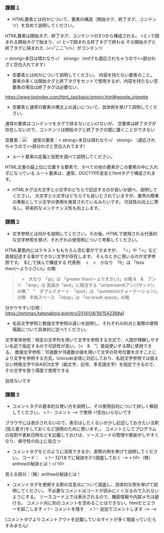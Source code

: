 ### 課題１

- HTML要素とは何かについて、要素の構造（開始タグ、終了タグ、コンテンツ）を含めて説明してください。

HTML要素は開始タグ、終了タグ、コンテンツの3つから構成される。
<と>で囲まれる開始タグで始まり、</ と>で囲まれる終了タグで終わる
その開始タグと終了タグに挟まれた（<>”ここ”</>）がコンテンツ

< strong>本日は晴れなり</　strong>（mdでも適応されちゃうので<>部分わざと空白入れてます）


- 空要素とは何かについて説明してください。
内容を持たない要素のこと。
要素の多くは開始タグと終了タグをセットで使用するが、内容を持たない空要素の場合は終了タグは必要ない、

https://www.tagindex.com/html_tag/basic/empty.html#google_vignette

- 空要素と通常の要素の構文上の違いについて、具体例を挙げて説明してください。

通常の要素はコンテンツをタグで挟まないといけないが、
空要素は終了タグが存在しないので、コンテンツは開始タグと終了タグの間に置くことができない

空要素：<img src ="URL">　
通常の要素：< strong>本日は晴れなり</　strong>
（適応されちゃうので<>部分わざと空白入れてます）


- ルート要素の定義と役割を調べて説明してください。

HTML文書の最上位に位置する要素で、すべての他の要素がこの要素の中に入れ子になっている
ルート要素は、通常、DOCTYPE宣言とhtmlタグで構成されます。


- HTMLタグは大文字と小文字のどちらで記述するのが良いか調べ、説明してください。
大文字と小文字はどちらでも良いとされていますが、業界の標準の準拠として小文字の使用を推奨されているみたいです。
可読性の向上に寄与し、将来的なメンテナンス性も向上します。

### 課題２

- 文字参照とは何かを説明してください。その後、HTMLで使用される代表的な文字参照を挙げ、それぞれの使用例について考察してください。

HTML要素内にはテキストももちろん含む事ができますが、 「<」や「>」など直接記述する事ができない文字が存在します。 そんなときに用いるのが文字参照です。　$と;で挟んで構成する
代表例　
<　&lt;　小なり　「lt」は 「less than(〜より小さい)」の略
>　&gt;　大なり　「gt」は 「greater than(〜より大きい)」の略
&　&amp;　アンド　「amp」は 英語の「and」に相当する「ampersand(アンパサンド)」の略
”　&quot;　ダブルクオート　「quot」は 「quotation(クォーテーション)」の略
   &nbsp; 半角スペース　「nbsp」は 「no break space」の略

分かりやすい引用：https://mmman.hatenablog.jp/entry/2014/04/19/154236#a1


- 名前文字参照と数値文字参照の違いを説明し、それぞれの利点と実際の使用場面について具体的に述べてください。

文字実体参照：特定の文字列を用いて文字を参照する方式で、人間が理解しやすい名前で指定するので可読性が高い。（<　&　”）普段使いする際に使用できる。
数値文字参照：10進数や16進数の値を用いて文字の符号位置を示すことにより文字を参照する方式。Unicode全体に対応しており、名前文字参照では扱えない特殊文字や非ASCII文字（絵文字、記号、多言語文字）を指定できるので、その文字を扱う場面で使用できる

自信ないです




### 課題３

- コメントタグの基本的な使い方を説明し、その使用目的について詳しく解説してください。
< !-- コメント -->  で使用 <!空白いらないです

ブラウザには表示されないので、表示はしたくないが少し記述しておきたい注釈(覚え書き)をしておくなど説明のために使います。。
コメントとしてプログラムの役割や更新日時などを記載しておけば、ソースコードの管理や更新がしやすくなり、保守性の向上に役立つ

- コメントタグをどのように活用できるか、実際の例を挙げて説明してください。 
コード：　 < !-- 12/1までに秘訣を3つ調査しておく -->
     < h1>（株）antheaの秘訣とは！</ h1>

見える部分：（株）antheaの秘訣とは！


- コメントタグを使用する際の注意点について調査し、具体的な例を挙げて説明してください。
不必要なコメントはコードが読みにくくなるので入れないようにする。
ソースコード上では表示されるので、機密情報や内部メモは避ける。
コメント内に別のコメントを含めることはできない。htmlだとエラーを起こします
< !-- コメントを残す
　< !-- 追加でコメントします -->
-->


(コメントタグよりコメントアウトを記載しているサイトが多く間違っていたらすみません)